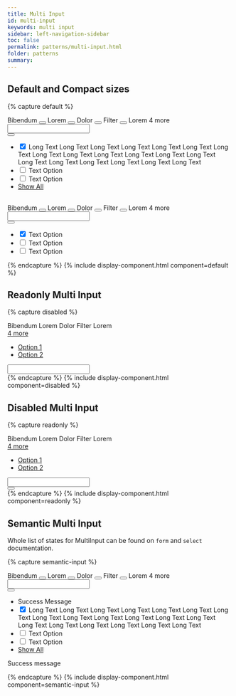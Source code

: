```yaml
---
title: Multi Input
id: multi-input
keywords: multi input
sidebar: left-navigation-sidebar
toc: false
permalink: patterns/multi-input.html
folder: patterns
summary:
---
```



## Default and Compact sizes

{% capture default %}
<div class="documentation-site-popover-container">
    <div class="fd-popover">
        <div class="fd-popover__control" aria-controls="F4GcX348a" aria-expanded="false" aria-haspopup="true">
            <div class="fd-input-group fd-input-group--control">
                <div class="fd-tokenizer">
                    <div class="fd-tokenizer__inner">
                        <span class="fd-token" role="button">
                            <span class="fd-token__text">
                                Bibendum
                            </span>
                            <button class="fd-token__close"></button>
                        </span>
                        <span class="fd-token" role="button">
                            <span class="fd-token__text">
                                Lorem
                            </span>
                            <button class="fd-token__close"></button>
                        </span>
                        <span class="fd-token" role="button">
                            <span class="fd-token__text">
                                Dolor
                            </span>
                            <button class="fd-token__close"></button>
                        </span>
                        <span class="fd-token" role="button">
                            <span class="fd-token__text">
                                Filter
                            </span>
                            <button class="fd-token__close"></button>
                        </span>
                        <span class="fd-token fd-token--readonly">
                            <span class="fd-token__text">
                                Lorem
                            </span>
                        </span>
                        <span class="fd-tokenizer__indicator">4 more</span>
                        <input class="fd-input fd-input-group__input fd-tokenizer__input" />
                    </div>
                </div>
                <span class="fd-input-group__addon fd-input-group__addon--button">
                    <button class="fd-input-group__button fd-button--light sap-icon--value-help" aria-controls="F4GcX348a" aria-expanded="false" aria-haspopup="true"></button>
                </span>
            </div>
        </div>
        <div class="fd-popover__body fd-popover__body--no-arrow fd-popover__body--dropdown" aria-hidden="true" id="F4GcX348a">
            <ul class="fd-list fd-list--multi-input">
                 <li class="fd-list__item is-selected" role="option">
                    <input type="checkbox" checked class="fd-checkbox fd-list__input" id="Ai4ez611">
                    <label class="fd-checkbox__label fd-list__label" for="Ai4ez611">
                        <span class="fd-list__title">
                            Long Text
                            Long Text
                            Long Text
                            Long Text
                            Long Text
                            Long Text
                            Long Text
                            Long Text
                            Long Text
                            Long Text
                            Long Text
                            Long Text
                            Long Text
                            Long Text
                            Long Text
                            Long Text
                            Long Text
                            Long Text
                            Long Text
                        </span>
                    </label>
                </li>
                 <li class="fd-list__item" role="option">
                    <input type="checkbox" class="fd-checkbox fd-list__input" id="Ai4ez612">
                    <label class="fd-checkbox__label fd-list__label" for="Ai4ez612">
                        <span class="fd-list__title">Text Option</span>
                    </label>
                </li>
                 <li class="fd-list__item" role="option">
                    <input type="checkbox" class="fd-checkbox fd-list__input" id="Ai4ez614">
                    <label class="fd-checkbox__label fd-list__label" for="Ai4ez614">
                        <span class="fd-list__title">Text Option</span>
                    </label>
                </li>
                 <li class="fd-list__footer">
                    <a class="fd-link" href="#">Show All</a>
                </li>
            </ul>
        </div>
    </div>
</div>
<br>

<div class="documentation-site-popover-container">
    <div class="fd-popover">
        <div class="fd-popover__control" aria-controls="F4GcX34a" aria-expanded="false" aria-haspopup="true">
            <div class="fd-input-group fd-input-group--control">
                <div class="fd-tokenizer fd-tokenizer--compact">
                    <div class="fd-tokenizer__inner">
                        <span class="fd-token fd-token--compact" role="button">
                            <span class="fd-token__text">
                                Bibendum
                            </span>
                            <button class="fd-token__close"></button>
                        </span>
                        <span class="fd-token fd-token--compact" role="button">
                            <span class="fd-token__text">
                                Lorem
                            </span>
                            <button class="fd-token__close"></button>
                        </span>
                        <span class="fd-token fd-token--compact" role="button">
                            <span class="fd-token__text">
                                Dolor
                            </span>
                            <button class="fd-token__close"></button>
                        </span>
                        <span class="fd-token fd-token--compact" role="button">
                            <span class="fd-token__text">
                                Filter
                            </span>
                            <button class="fd-token__close"></button>
                        </span>
                        <span class="fd-token fd-token--readonly fd-token--compact">
                            <span class="fd-token__text">
                                Lorem
                            </span>
                        </span>
                        <span class="fd-tokenizer__indicator">4 more</span> 
                        <input class="fd-input fd-input-group__input fd-input--compact fd-tokenizer__input" />
                    </div>
                </div>
                <span class="fd-input-group__addon fd-input-group__addon--button fd-input-group__addon--compact">
                    <button class="fd-input-group__button fd-button--light fd-button--compact sap-icon--value-help" aria-controls="F4GcX34a" aria-expanded="false" aria-haspopup="true"></button>
                </span>
            </div>
        </div>
        <div class="fd-popover__body fd-popover__body--no-arrow fd-popover__body--dropdown" aria-hidden="true" id="F4GcX34a">
             <ul class="fd-list fd-list--multi-input fd-list--compact">
                  <li class="fd-list__item is-selected" role="option">
                     <input type="checkbox" checked class="fd-checkbox fd-checkbox--compact fd-list__input" id="Ab4ez611">
                     <label class="fd-checkbox__label fd-list__label" for="Ab4ez611">
                        <span class="fd-list__title">Text Option</span>
                     </label>
                 </li>
                  <li class="fd-list__item" role="option">
                     <input type="checkbox" class="fd-checkbox fd-checkbox--compact fd-list__input" id="Ab4ez612">
                     <label class="fd-checkbox__label fd-list__label" for="Ab4ez612">
                        <span class="fd-list__title">Text Option</span>
                     </label>
                 </li>
                  <li class="fd-list__item" role="option">
                     <input type="checkbox" class="fd-checkbox fd-checkbox--compact fd-list__input" id="Ab4ez614">
                     <label class="fd-checkbox__label fd-list__label" for="Ab4ez614">
                        <span class="fd-list__title">Text Option</span>
                     </label>
                 </li>
             </ul>
         </div>
    </div>
</div>
{% endcapture %}
{% include display-component.html component=default %}



## Readonly Multi Input

{% capture disabled %}
<div class="fd-popover">
    <div class="fd-popover__control" aria-controls="F4GcX3X8a" aria-expanded="false" aria-haspopup="false">
        <div class="fd-input-group fd-input-group--control" readonly aria-readonly="true">
            <div class="fd-tokenizer fd-tokenizer--readonly">
                <div class="fd-tokenizer__inner">
                    <span class="fd-token fd-token--readonly" role="button">
                        <span class="fd-token__text">
                            Bibendum
                        </span>
                    </span>
                    <span class="fd-token fd-token--readonly" role="button">
                        <span class="fd-token__text">
                            Lorem
                        </span>
                    </span>
                    <span class="fd-token fd-token--readonly" role="button">
                        <span class="fd-token__text">
                            Dolor
                        </span>
                    </span>
                    <span class="fd-token fd-token--readonly" role="button">
                        <span class="fd-token__text">
                            Filter
                        </span>
                    </span>
                    <span class="fd-token fd-token--readonly">
                        <span class="fd-token__text">
                            Lorem
                        </span>
                    </span>
                    <span class="fd-tokenizer__indicator">
                        <div class="fd-popover">
                            <div class="fd-popover__control fd-input-group__control" aria-controls="F4GF5348a" aria-expanded="false" aria-haspopup="true">
                                <a href="#" class="fd-link">
                                    4 more
                                </a>
                            </div>
                            <div class="fd-popover__body" aria-hidden="true" id="F4GF5348a">
                                <nav class="fd-menu" id="">
                                    <ul class="fd-menu__list">
                                        <li><a href="#" class="fd-menu__item">Option 1</a></li>
                                        <li><a href="#" class="fd-menu__item">Option 2</a></li>
                                    </ul>
                                </nav>
                            </div>
                        </div>
                    </span>
                    <input class="fd-input fd-input-group__input fd-tokenizer__input" readonly aria-readonly="true" />
                </div>
            </div>
        </div>
    </div>
</div>
{% endcapture %}
{% include display-component.html component=disabled %}



## Disabled Multi Input

{% capture readonly %}
<div class="documentation-site-popover-container">
    <div class="fd-popover">
        <div class="fd-popover__control" aria-expanded="false" aria-haspopup="true" aria-disabled="true" disabled>
            <div class="fd-input-group fd-input-group--control"  aria-disabled="true" disabled>
                <div class="fd-tokenizer">
                    <div class="fd-tokenizer__inner">
                        <span class="fd-token fd-token--readonly" role="button">
                            <span class="fd-token__text">
                                Bibendum
                            </span>
                        </span>
                        <span class="fd-token fd-token--readonly" role="button">
                            <span class="fd-token__text">
                                Lorem
                            </span>
                        </span>
                        <span class="fd-token fd-token--readonly" role="button">
                            <span class="fd-token__text">
                                Dolor
                            </span>
                        </span>
                        <span class="fd-token fd-token--readonly" role="button">
                            <span class="fd-token__text">
                                Filter
                            </span>
                        </span>
                        <span class="fd-token fd-token--readonly">
                            <span class="fd-token__text">
                                Lorem
                            </span>
                        </span>
                        <span class="fd-tokenizer__indicator">
                            <div class="fd-popover">
                                <div class="fd-popover__control fd-input-group__control" aria-controls="F4GcX34Xa" aria-expanded="false" aria-haspopup="true">
                                    <a href="#" class="fd-link">
                                        4 more
                                    </a>
                                </div>
                                <div class="fd-popover__body" aria-hidden="true" id="F4GcX34Xa">
                                    <nav class="fd-menu" id="">
                                        <ul class="fd-menu__list">
                                            <li><a href="#" class="fd-menu__item">Option 1</a></li>
                                            <li><a href="#" class="fd-menu__item">Option 2</a></li>
                                        </ul>
                                    </nav>
                                </div>
                            </div>
                        </span>
                        <input class="fd-input fd-input-group__input fd-tokenizer__input" />
                    </div>
                </div>
                <span class="fd-input-group__addon fd-input-group__addon--button">
                    <button class="fd-input-group__button fd-button--light sap-icon--value-help"></button>
                </span>
            </div>
        </div>
    </div>
</div>
{% endcapture %}
{% include display-component.html component=readonly %}


## Semantic Multi Input
Whole list of states for MultiInput can be found on `form` and `select` documentation.

{% capture semantic-input %}
<div class="documentation-site-popover-container">
    <div class="fd-popover">
        <div class="fd-popover__control fd-input-group__control" aria-controls="F4GcKJH8a" aria-expanded="false" aria-haspopup="true">
            <div class="fd-input-group fd-input-group--control is-valid">
                <div class="fd-tokenizer">
                    <div class="fd-tokenizer__inner">
                        <span class="fd-token" role="button">
                            <span class="fd-token__text">
                                Bibendum
                            </span>
                            <button class="fd-token__close"></button>
                        </span>
                        <span class="fd-token" role="button">
                            <span class="fd-token__text">
                                Lorem
                            </span>
                            <button class="fd-token__close"></button>
                        </span>
                        <span class="fd-token" role="button">
                            <span class="fd-token__text">
                                Dolor
                            </span>
                            <button class="fd-token__close"></button>
                        </span>
                        <span class="fd-token" role="button">
                            <span class="fd-token__text">
                                Filter
                            </span>
                            <button class="fd-token__close"></button>
                        </span>
                        <span class="fd-token fd-token--readonly">
                            <span class="fd-token__text">
                                Lorem
                            </span>
                        </span>
                        <span class="fd-tokenizer__indicator">4 more</span>
                        <input class="fd-input fd-input-group__input fd-tokenizer__input" />
                    </div>
                </div>
                <span class="fd-input-group__addon fd-input-group__addon--button">
                    <button class="fd-input-group__button fd-button--light sap-icon--value-help" aria-controls="F4GcKJH8a" aria-expanded="false" aria-haspopup="true"></button>
                </span>
            </div>
        </div>
        <div class="fd-popover__body fd-popover__body--no-arrow fd-popover__body--dropdown" aria-hidden="true" id="F4GcKJH8a">
            <ul class="fd-list fd-list--multi-input fd-list--has-message">
                <li class="fd-list__message fd-list__message--success">Success Message</li>
                 <li class="fd-list__item is-selected" role="option">
                    <input type="checkbox" checked class="fd-checkbox fd-list__input" id="AGi4ez611">
                    <label class="fd-checkbox__label fd-list__label" for="AGi4ez611">
                        <span class="fd-list__title">
                            Long Text
                            Long Text
                            Long Text
                            Long Text
                            Long Text
                            Long Text
                            Long Text
                            Long Text
                            Long Text
                            Long Text
                            Long Text
                            Long Text
                            Long Text
                            Long Text
                            Long Text
                            Long Text
                            Long Text
                            Long Text
                            Long Text
                        </span>
                    </label>
                </li>
                 <li class="fd-list__item" role="option">
                    <input type="checkbox" class="fd-checkbox fd-list__input" id="Ai4Fez612">
                    <label class="fd-checkbox__label fd-list__label" for="Ai4Fez612">
                        <span class="fd-list__title">Text Option</span>
                    </label>
                </li>
                 <li class="fd-list__item" role="option">
                    <input type="checkbox" class="fd-checkbox fd-list__input" id="Ai4eGz614">
                    <label class="fd-checkbox__label fd-list__label" for="Ai4eGz614">
                        <span class="fd-list__title">Text Option</span>
                    </label>
                </li>
                 <li class="fd-list__footer">
                    <a class="fd-link" href="#">Show All</a>
                </li>
            </ul>
        </div>
    </div>
</div>
<span class="fd-form-message fd-form-message--static fd-form-message--success">Success message</span>
<br>

{% endcapture %}
{% include display-component.html component=semantic-input %}
